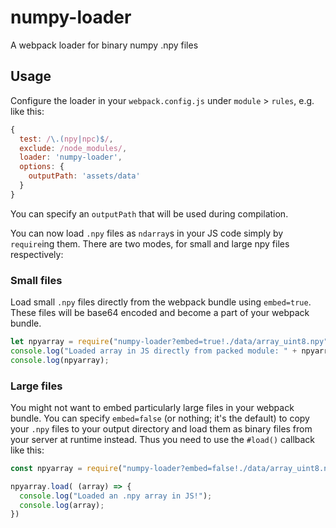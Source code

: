 # numpy-loader
A webpack loader for binary numpy .npy files


## Usage

Configure the loader in your `webpack.config.js` under `module` > `rules`, e.g. like this:

```js
{
  test: /\.(npy|npc)$/,
  exclude: /node_modules/,
  loader: 'numpy-loader',
  options: {
    outputPath: 'assets/data'
  }
}
```

You can specify an `outputPath` that will be used during compilation.

You can now load `.npy` files as `ndarray`s in your JS code simply by `require`ing them. There are two modes, for small and large npy files respectively:

### Small files

Load small `.npy` files directly from the webpack bundle using `embed=true`. These files will be base64 encoded and become a part of your webpack bundle.

```js
let npyarray = require("numpy-loader?embed=true!./data/array_uint8.npy");
console.log("Loaded array in JS directly from packed module: " + npyarray.constructor.name);
console.log(npyarray);
```

### Large files

You might not want to embed particularly large files in your webpack bundle. You can specify `embed=false` (or nothing; it's the default) to copy your `.npy` files to your output directory and load them as binary files from your server at runtime instead. Thus you need to use the `#load()` callback like this:

```js
const npyarray = require("numpy-loader?embed=false!./data/array_uint8.npy")

npyarray.load( (array) => {
  console.log("Loaded an .npy array in JS!");
  console.log(array);
})

```

